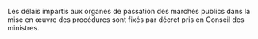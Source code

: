 
Les délais impartis aux organes de passation des marchés publics dans la
mise en œuvre des procédures sont fixés par décret pris en Conseil des
ministres.